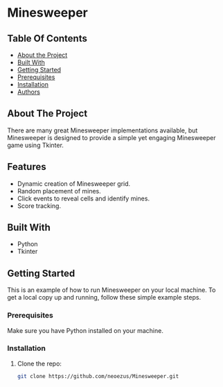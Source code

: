 # Minesweeper
## Table Of Contents

* [About the Project](#)
* [Built With](#built-with)
* [Getting Started](#getting-started)
* [Prerequisites](#prerequisites)
* [Installation](#installation)
* [Authors](#AZZOUZ_Nazim)

## About The Project

There are many great Minesweeper implementations available, but Minesweeper is designed to provide a simple yet engaging Minesweeper game using Tkinter.

## Features

- Dynamic creation of Minesweeper grid.
- Random placement of mines.
- Click events to reveal cells and identify mines.
- Score tracking.

## Built With

- Python
- Tkinter

## Getting Started

This is an example of how to run Minesweeper on your local machine. To get a local copy up and running, follow these simple example steps.

### Prerequisites

Make sure you have Python installed on your machine.

### Installation

1. Clone the repo:

   ```bash
   git clone https://github.com/neoezus/Minesweeper.git

